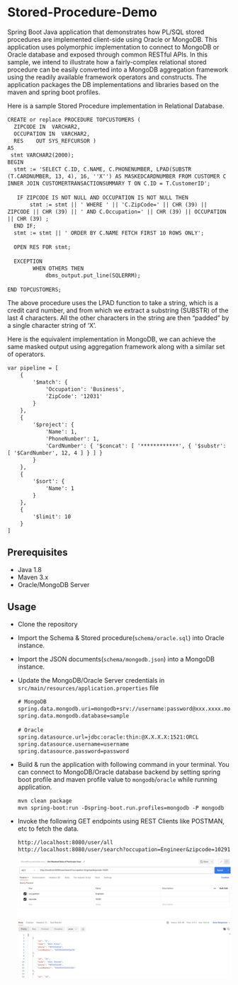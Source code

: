 # Stored-Procedure-Demo
Spring Boot Java application that demonstrates how PL/SQL stored procedures are implemented client-side using Oracle or MongoDB. This application uses polymorphic implementation to connect to MongoDB or Oracle database and exposed through common RESTful APIs. In this sample, we intend to illustrate how a fairly-complex relational stored procedure can be easily converted into a MongoDB aggregation framework using the readily available framework operators and constructs. The application packages the DB implementations and libraries based on the maven and spring boot profiles.

Here is a sample Stored Procedure implementation in Relational Database.
```
CREATE or replace PROCEDURE TOPCUSTOMERS (
  ZIPCODE IN  VARCHAR2,
  OCCUPATION IN  VARCHAR2,
  RES    OUT SYS_REFCURSOR )
AS
 stmt VARCHAR2(2000);
BEGIN
  stmt := 'SELECT C.ID, C.NAME, C.PHONENUMBER, LPAD(SUBSTR (T.CARDNUMBER, 13, 4), 16, ''X'') AS MASKEDCARDNUMBER FROM CUSTOMER C INNER JOIN CUSTOMERTRANSACTIONSUMMARY T ON C.ID = T.CustomerID';
              
   IF ZIPCODE IS NOT NULL AND OCCUPATION IS NOT NULL THEN 
       stmt := stmt || ' WHERE ' || 'C.ZipCode=' || CHR (39) || ZIPCODE || CHR (39) || ' AND C.Occupation=' || CHR (39) || OCCUPATION || CHR (39) ;
  END IF;
  stmt := stmt || ' ORDER BY C.NAME FETCH FIRST 10 ROWS ONLY';  

  OPEN RES FOR stmt;
  
  EXCEPTION
        WHEN OTHERS THEN
            dbms_output.put_line(SQLERRM);

END TOPCUSTOMERS;
```
The above procedure uses the LPAD function to take a string, which is a credit card number, and from which we extract a substring (SUBSTR) of the last 4 characters. All the other characters in the string are then “padded” by a single character string of ‘X’.

Here is the equivalent implementation in MongoDB, we can achieve the same masked output using aggregation framework along with a similar set of operators.

```
var pipeline = [
    {
        '$match': {
            'Occupation': 'Business', 
            'ZipCode': '12031'
        }
    }, 
    {
        '$project': {
            'Name': 1, 
            'PhoneNumber': 1, 
            'CardNumber': { '$concat': [ '************', { '$substr': [ '$CardNumber', 12, 4 ] } ] }
        }
    }, 
    {
        '$sort': {
            'Name': 1
        }
    }, 
    {
        '$limit': 10
    }
]
```

## Prerequisites
* Java 1.8
* Maven 3.x
* Oracle/MongoDB Server

## Usage

* Clone the repository 
* Import the Schema & Stored procedure(`schema/oracle.sql`) into Oracle instance.
* Import the JSON documents(`schema/mongodb.json`) into a MongoDB instance.
* Update the MongoDB/Oracle Server credentials in `src/main/resources/application.properties` file
    ```
    # MongoDB
    spring.data.mongodb.uri=mongodb+srv://username:password@xxx.xxxx.mongodb.net
    spring.data.mongodb.database=sample

    # Oracle
    spring.datasource.url=jdbc:oracle:thin:@X.X.X.X:1521:ORCL
    spring.datasource.username=username
    spring.datasource.password=password
    ```
* Build & run the application with following command in your terminal. You can connect to MongoDB/Oracle database backend by setting spring boot profile and maven profile value to  `mongodb`/`oracle` while running application. 
    ```
    mvn clean package
    mvn spring-boot:run -Dspring-boot.run.profiles=mongodb -P mongodb
    ```

* Invoke the following GET endpoints using REST Clients like POSTMAN, etc to fetch the data.
    ```
    http://localhost:8080/user/all
    http://localhost:8080/user/search?occupation=Engineer&zipcode=10291
    ```

    ![REST CALL](/images/db-call.png)